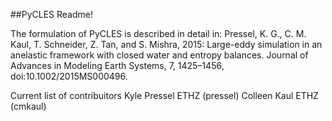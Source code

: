 ##PyCLES Readme!

The formulation of PyCLES is described in detail in:
Pressel, K. G., C. M. Kaul, T. Schneider, Z. Tan, and S. Mishra, 2015: Large-eddy simulation in an anelastic framework with closed water and entropy balances. Journal of Advances in Modeling Earth Systems, 7, 1425–1456, doi:10.1002/2015MS000496.


Current list of contribuitors 
Kyle Pressel ETHZ (pressel)
Colleen Kaul ETHZ (cmkaul) 

